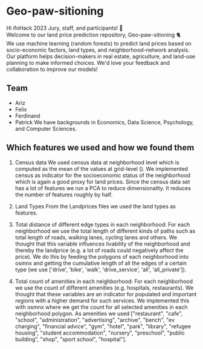 # Geo-paw-sitioning

Hi ifoHack 2023 Jury, staff, and participants! :wave: <br>
Welcome to our land price prediction repository, Geo-paw-sitioning :cat2: <br> 
We use machine learning (random forests) to predict land prices based on
socio-economic factors, land types, and neighborhood-network analysis. Our platform 
helps decision-makers in real estate, agriculture, and land-use planning to make 
informed choices. We'd love your feedback and collaboration to improve our models!

## Team
- Ariz
- Felix
- Ferdinand
- Patrick
We have backgrounds in Economics, Data Science, Psychology, and Computer Sciences.

## Which features we used and how we found them

1. Census data
We used census data at neighborhood level which is computed as the mean of the values at grid-level (). We implemented census as indicator for the socioeconomic status of the neighborhood which is again a good proxy for land prices. Since the census data set has a lot of features we run a PCA to reduce dimensionality. It reduces the number of features roughly by half.

2. Land Types
From the Landprices files we used the land types as features. 

3. Total distance of different edge types in each neighborhood:
For each neighborhood we use the total length of different kinds of paths such as total length of roads, walking lanes, cycling lanes and others. We thought that this variable influences livability of the neighborhood and thereby the landprice (e.g. a lot of roads could negatively affect the price). We do this by feeding the polygons of each neighborhood into osmnx and getting the cumulative length of all the edges of a certain type (we use ['drive', 'bike', 'walk', 'drive_service', 'all', 'all_private']).

4. Total count of amenities in each neighborhood:
For each neighborhood we use the count of different amenities (e.g. hospitals, restaurants). We thought that these variables are an indicator for populated and important regions with a higher demand for such services. We implemented this with osmnx where we get the count for all selected amenities in each neighborhood polygon. As amenities we used ["restaurant", "cafe", "school", "administration", "advertising", "archive", "bench", "ev charging", "financial advice", "gym", "hotel", "park", "library", "refugee housing", "student accommodation", "nursery", "preschool", "public building", "shop", "sport school", "hospital"].





